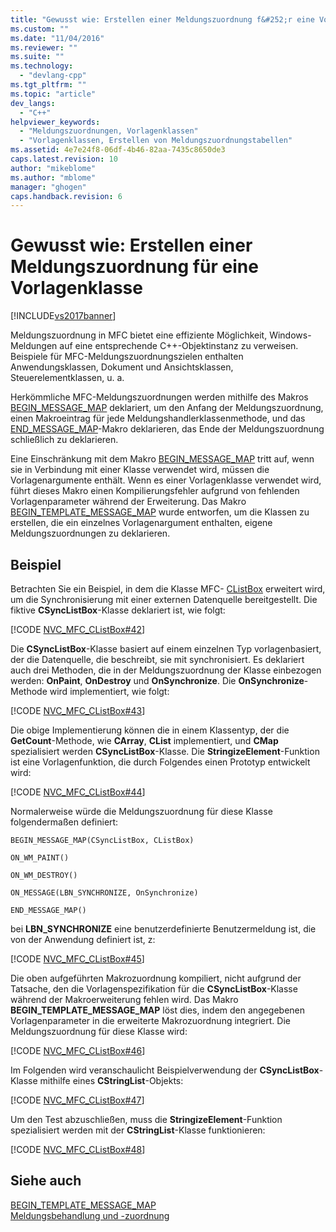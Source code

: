 ```yaml
---
title: "Gewusst wie: Erstellen einer Meldungszuordnung f&#252;r eine Vorlagenklasse | Microsoft Docs"
ms.custom: ""
ms.date: "11/04/2016"
ms.reviewer: ""
ms.suite: ""
ms.technology: 
  - "devlang-cpp"
ms.tgt_pltfrm: ""
ms.topic: "article"
dev_langs: 
  - "C++"
helpviewer_keywords: 
  - "Meldungszuordnungen, Vorlagenklassen"
  - "Vorlagenklassen, Erstellen von Meldungszuordnungstabellen"
ms.assetid: 4e7e24f8-06df-4b46-82aa-7435c8650de3
caps.latest.revision: 10
author: "mikeblome"
ms.author: "mblome"
manager: "ghogen"
caps.handback.revision: 6
---
```

# Gewusst wie: Erstellen einer Meldungszuordnung f&#252;r eine Vorlagenklasse
[!INCLUDE[vs2017banner](../assembler/inline/includes/vs2017banner.md)]

Meldungszuordnung in MFC bietet eine effiziente Möglichkeit, Windows\-Meldungen auf eine entsprechende C\+\+\-Objektinstanz zu verweisen.  Beispiele für MFC\-Meldungszuordnungszielen enthalten Anwendungsklassen, Dokument und Ansichtsklassen, Steuerelementklassen, u. a.  
  
 Herkömmliche MFC\-Meldungszuordnungen werden mithilfe des Makros [BEGIN\_MESSAGE\_MAP](../Topic/BEGIN_MESSAGE_MAP.md) deklariert, um den Anfang der Meldungszuordnung, einen Makroeintrag für jede Meldungshandlerklassenmethode, und das [END\_MESSAGE\_MAP](../Topic/END_MESSAGE_MAP.md)\-Makro deklarieren, das Ende der Meldungszuordnung schließlich zu deklarieren.  
  
 Eine Einschränkung mit dem Makro [BEGIN\_MESSAGE\_MAP](../Topic/BEGIN_MESSAGE_MAP.md) tritt auf, wenn sie in Verbindung mit einer Klasse verwendet wird, müssen die Vorlagenargumente enthält.  Wenn es einer Vorlagenklasse verwendet wird, führt dieses Makro einen Kompilierungsfehler aufgrund von fehlenden Vorlagenparameter während der Erweiterung.  Das Makro [BEGIN\_TEMPLATE\_MESSAGE\_MAP](../Topic/BEGIN_TEMPLATE_MESSAGE_MAP.md) wurde entworfen, um die Klassen zu erstellen, die ein einzelnes Vorlagenargument enthalten, eigene Meldungszuordnungen zu deklarieren.  
  
## Beispiel  
 Betrachten Sie ein Beispiel, in dem die Klasse MFC\- [CListBox](../mfc/reference/clistbox-class.md) erweitert wird, um die Synchronisierung mit einer externen Datenquelle bereitgestellt.  Die fiktive **CSyncListBox**\-Klasse deklariert ist, wie folgt:  
  
 [!CODE [NVC_MFC_CListBox#42](../CodeSnippet/VS_Snippets_Cpp/NVC_MFC_CListBox#42)]  
  
 Die **CSyncListBox**\-Klasse basiert auf einem einzelnen Typ vorlagenbasiert, der die Datenquelle, die beschreibt, sie mit synchronisiert.  Es deklariert auch drei Methoden, die in der Meldungszuordnung der Klasse einbezogen werden: **OnPaint**, **OnDestroy** und **OnSynchronize**.  Die **OnSynchronize**\-Methode wird implementiert, wie folgt:  
  
 [!CODE [NVC_MFC_CListBox#43](../CodeSnippet/VS_Snippets_Cpp/NVC_MFC_CListBox#43)]  
  
 Die obige Implementierung können die in einem Klassentyp, der die **GetCount**\-Methode, wie **CArray**, **CList** implementiert, und **CMap** spezialisiert werden **CSyncListBox**\-Klasse.  Die **StringizeElement**\-Funktion ist eine Vorlagenfunktion, die durch Folgendes einen Prototyp entwickelt wird:  
  
 [!CODE [NVC_MFC_CListBox#44](../CodeSnippet/VS_Snippets_Cpp/NVC_MFC_CListBox#44)]  
  
 Normalerweise würde die Meldungszuordnung für diese Klasse folgendermaßen definiert:  
  
 `BEGIN_MESSAGE_MAP(CSyncListBox, CListBox)`  
  
 `ON_WM_PAINT()`  
  
 `ON_WM_DESTROY()`  
  
 `ON_MESSAGE(LBN_SYNCHRONIZE, OnSynchronize)`  
  
 `END_MESSAGE_MAP()`  
  
 bei **LBN\_SYNCHRONIZE** eine benutzerdefinierte Benutzermeldung ist, die von der Anwendung definiert ist, z:  
  
 [!CODE [NVC_MFC_CListBox#45](../CodeSnippet/VS_Snippets_Cpp/NVC_MFC_CListBox#45)]  
  
 Die oben aufgeführten Makrozuordnung kompiliert, nicht aufgrund der Tatsache, den die Vorlagenspezifikation für die **CSyncListBox**\-Klasse während der Makroerweiterung fehlen wird.  Das Makro **BEGIN\_TEMPLATE\_MESSAGE\_MAP** löst dies, indem den angegebenen Vorlagenparameter in die erweiterte Makrozuordnung integriert.  Die Meldungszuordnung für diese Klasse wird:  
  
 [!CODE [NVC_MFC_CListBox#46](../CodeSnippet/VS_Snippets_Cpp/NVC_MFC_CListBox#46)]  
  
 Im Folgenden wird veranschaulicht Beispielverwendung der **CSyncListBox**\-Klasse mithilfe eines **CStringList**\-Objekts:  
  
 [!CODE [NVC_MFC_CListBox#47](../CodeSnippet/VS_Snippets_Cpp/NVC_MFC_CListBox#47)]  
  
 Um den Test abzuschließen, muss die **StringizeElement**\-Funktion spezialisiert werden mit der **CStringList**\-Klasse funktionieren:  
  
 [!CODE [NVC_MFC_CListBox#48](../CodeSnippet/VS_Snippets_Cpp/NVC_MFC_CListBox#48)]  
  
## Siehe auch  
 [BEGIN\_TEMPLATE\_MESSAGE\_MAP](../Topic/BEGIN_TEMPLATE_MESSAGE_MAP.md)   
 [Meldungsbehandlung und \-zuordnung](../mfc/message-handling-and-mapping.md)